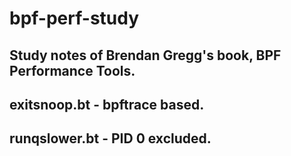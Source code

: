 # bpf-perf-study
## Study notes of Brendan Gregg's book, BPF Performance Tools.

## exitsnoop.bt - bpftrace based. 

## runqslower.bt - PID 0 excluded.
